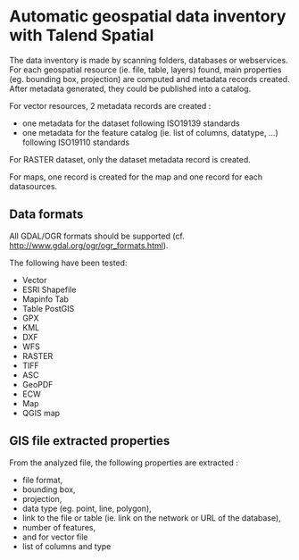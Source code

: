 Automatic geospatial data inventory with Talend Spatial
=======================================================

The data inventory is made by scanning folders, databases or webservices. 
For each geospatial resource (ie. file, table, layers) found, main properties 
(eg. bounding box, projection) are computed and metadata records created. 
After metadata generated, they could be published into a catalog.

For vector resources, 2 metadata records are created :
* one metadata for the dataset following ISO19139 standards
* one metadata for the feature catalog (ie. list of columns, datatype, …) following ISO19110 standards

For RASTER dataset, only the dataset metadata record is created.

For maps, one record is created for the map and one record for each datasources.

Data formats
------------


All GDAL/OGR formats should be supported (cf. http://www.gdal.org/ogr/ogr_formats.html).

The following have been tested:
 * Vector
  * ESRI Shapefile
  * Mapinfo Tab
  * Table PostGIS
  * GPX
  * KML
  * DXF
  * WFS
 * RASTER
  * TIFF
  * ASC
  * GeoPDF
  * ECW
 * Map
  * QGIS map

GIS file extracted properties
-----------------------------

From the analyzed file, the following properties are extracted :
 * file format,
 * bounding box,
 * projection,
 * data type (eg. point, line, polygon),
 * link to the file or table (ie. link on the network or URL of the database),
 * number of features,
 * and for vector file 
  * list of columns and type


